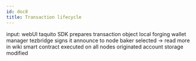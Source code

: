 ```yaml
---
id: doc8
title: Transaction lifecycle
---
```




input: webUI
taquito SDK prepares transaction object
local forging
wallet manager 
tezbridge signs it
announce to node
baker selected -> read more in wiki
smart contract executed on all nodes
originated account storage modified